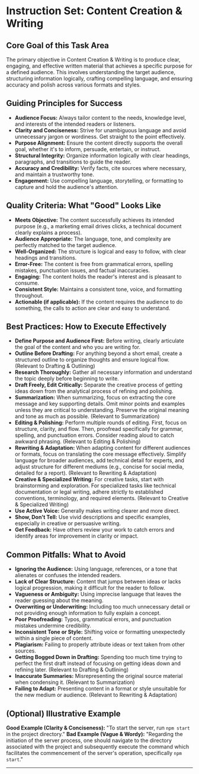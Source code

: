 # Instruction Set: Content Creation & Writing

## Core Goal of this Task Area
The primary objective in Content Creation & Writing is to produce clear, engaging, and effective written material that achieves a specific purpose for a defined audience. This involves understanding the target audience, structuring information logically, crafting compelling language, and ensuring accuracy and polish across various formats and styles.

## Guiding Principles for Success
*   **Audience Focus:** Always tailor content to the needs, knowledge level, and interests of the intended readers or listeners.
*   **Clarity and Conciseness:** Strive for unambiguous language and avoid unnecessary jargon or wordiness. Get straight to the point effectively.
*   **Purpose Alignment:** Ensure the content directly supports the overall goal, whether it's to inform, persuade, entertain, or instruct.
*   **Structural Integrity:** Organize information logically with clear headings, paragraphs, and transitions to guide the reader.
*   **Accuracy and Credibility:** Verify facts, cite sources where necessary, and maintain a trustworthy tone.
*   **Engagement:** Use compelling language, storytelling, or formatting to capture and hold the audience's attention.

## Quality Criteria: What "Good" Looks Like
*   **Meets Objective:** The content successfully achieves its intended purpose (e.g., a marketing email drives clicks, a technical document clearly explains a process).
*   **Audience Appropriate:** The language, tone, and complexity are perfectly matched to the target audience.
*   **Well-Organized:** The structure is logical and easy to follow, with clear headings and transitions.
*   **Error-Free:** The content is free from grammatical errors, spelling mistakes, punctuation issues, and factual inaccuracies.
*   **Engaging:** The content holds the reader's interest and is pleasant to consume.
*   **Consistent Style:** Maintains a consistent tone, voice, and formatting throughout.
*   **Actionable (if applicable):** If the content requires the audience to do something, the calls to action are clear and easy to understand.

## Best Practices: How to Execute Effectively
*   **Define Purpose and Audience First:** Before writing, clearly articulate the goal of the content and who you are writing for.
*   **Outline Before Drafting:** For anything beyond a short email, create a structured outline to organize thoughts and ensure logical flow. (Relevant to Drafting & Outlining)
*   **Research Thoroughly:** Gather all necessary information and understand the topic deeply before beginning to write.
*   **Draft Freely, Edit Critically:** Separate the creative process of getting ideas down from the analytical process of refining and polishing.
*   **Summarization:** When summarizing, focus on extracting the core message and key supporting details. Omit minor points and examples unless they are critical to understanding. Preserve the original meaning and tone as much as possible. (Relevant to Summarization)
*   **Editing & Polishing:** Perform multiple rounds of editing. First, focus on structure, clarity, and flow. Then, proofread specifically for grammar, spelling, and punctuation errors. Consider reading aloud to catch awkward phrasing. (Relevant to Editing & Polishing)
*   **Rewriting & Adaptation:** When adapting content for different audiences or formats, focus on translating the core message effectively. Simplify language for broader audiences, add technical detail for experts, and adjust structure for different mediums (e.g., concise for social media, detailed for a report). (Relevant to Rewriting & Adaptation)
*   **Creative & Specialized Writing:** For creative tasks, start with brainstorming and exploration. For specialized tasks like technical documentation or legal writing, adhere strictly to established conventions, terminology, and required elements. (Relevant to Creative & Specialized Writing)
*   **Use Active Voice:** Generally makes writing clearer and more direct.
*   **Show, Don't Tell:** Use vivid descriptions and specific examples, especially in creative or persuasive writing.
*   **Get Feedback:** Have others review your work to catch errors and identify areas for improvement in clarity or impact.

## Common Pitfalls: What to Avoid
*   **Ignoring the Audience:** Using language, references, or a tone that alienates or confuses the intended readers.
*   **Lack of Clear Structure:** Content that jumps between ideas or lacks logical progression, making it difficult for the reader to follow.
*   **Vagueness or Ambiguity:** Using imprecise language that leaves the reader guessing about the meaning.
*   **Overwriting or Underwriting:** Including too much unnecessary detail or not providing enough information to fully explain a concept.
*   **Poor Proofreading:** Typos, grammatical errors, and punctuation mistakes undermine credibility.
*   **Inconsistent Tone or Style:** Shifting voice or formatting unexpectedly within a single piece of content.
*   **Plagiarism:** Failing to properly attribute ideas or text taken from other sources.
*   **Getting Bogged Down in Drafting:** Spending too much time trying to perfect the first draft instead of focusing on getting ideas down and refining later. (Relevant to Drafting & Outlining)
*   **Inaccurate Summaries:** Misrepresenting the original source material when condensing it. (Relevant to Summarization)
*   **Failing to Adapt:** Presenting content in a format or style unsuitable for the new medium or audience. (Relevant to Rewriting & Adaptation)

## (Optional) Illustrative Example
**Good Example (Clarity & Conciseness):** "To start the server, run `npm start` in the project directory."
**Bad Example (Vague & Wordy):** "Regarding the initiation of the server process, one should navigate to the directory associated with the project and subsequently execute the command which facilitates the commencement of the server's operation, specifically `npm start`."

---
